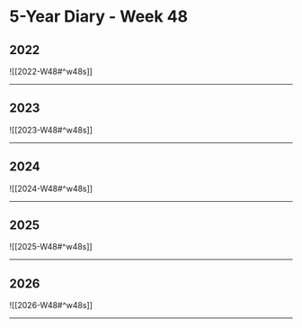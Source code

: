 # 5-Year Diary - Week 48

## 2022
![[2022-W48#^w48s]]

---
## 2023
![[2023-W48#^w48s]]

---
## 2024
![[2024-W48#^w48s]]

---
## 2025
![[2025-W48#^w48s]]

---
## 2026
![[2026-W48#^w48s]]

---